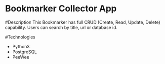 # Bookmarker Collector App

#Description
This Bookmarker has full CRUD (Create, Read, Update, Delete) capability. Users can search by title, url or database id.

#Technologies

- Python3
- PostgreSQL
- PeeWee
